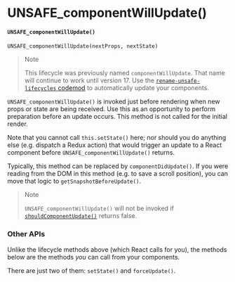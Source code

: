 # UNSAFE\_componentWillUpdate()

#### `UNSAFE_componentWillUpdate()` <a href="#unsafe_componentwillupdate" id="unsafe_componentwillupdate"></a>

```
UNSAFE_componentWillUpdate(nextProps, nextState)
```

> Note
>
> This lifecycle was previously named `componentWillUpdate`. That name will continue to work until version 17. Use the [`rename-unsafe-lifecycles` codemod](https://github.com/reactjs/react-codemod#rename-unsafe-lifecycles) to automatically update your components.

`UNSAFE_componentWillUpdate()` is invoked just before rendering when new props or state are being received. Use this as an opportunity to perform preparation before an update occurs. This method is not called for the initial render.

Note that you cannot call `this.setState()` here; nor should you do anything else (e.g. dispatch a Redux action) that would trigger an update to a React component before `UNSAFE_componentWillUpdate()` returns.

Typically, this method can be replaced by `componentDidUpdate()`. If you were reading from the DOM in this method (e.g. to save a scroll position), you can move that logic to `getSnapshotBeforeUpdate()`.

> Note
>
> `UNSAFE_componentWillUpdate()` will not be invoked if [`shouldComponentUpdate()`](https://devdocs.io/react/react-component#shouldcomponentupdate) returns false.

### Other APIs <a href="#other-apis-1" id="other-apis-1"></a>

Unlike the lifecycle methods above (which React calls for you), the methods below are the methods _you_ can call from your components.

There are just two of them: `setState()` and `forceUpdate()`.
